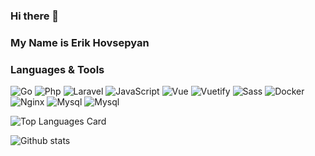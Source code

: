

<!--
**fr13n8/fr13n8** is a ✨ _special_ ✨ repository because its `README.md` (this file) appears on your GitHub profile.

Here are some ideas to get you started:

- 🔭 I’m currently working on ...
- 🌱 I’m currently learning ...
- 👯 I’m looking to collaborate on ...
- 🤔 I’m looking for help with ...
- 💬 Ask me about ...
- 📫 How to reach me: ...
- 😄 Pronouns: ...
- ⚡ Fun fact: ...
-->

### Hi there 👋
### My Name is Erik Hovsepyan

### Languages & Tools
<img alt="Go" src="https://img.shields.io/badge/-Go-43853d?style=flat-square&logo=Go&logoColor=blue" />
<img alt="Php" src="https://img.shields.io/badge/-Php-43853d?style=flat-square&logo=Php&logoColor=blue" /> <img alt="Laravel" src="https://img.shields.io/badge/-Laravel-43853d?style=flat-square&logo=Laravel&logoColor=red" />
<img alt="JavaScript" src="https://img.shields.io/badge/-JavaScript-edb200?style=flat-square&logo=javascript&logoColor=white" />  <img alt="Vue" src="https://img.shields.io/badge/-Vue-384960?style=flat-square&logo=vue.js&logoColor=white" /> <img alt="Vuetify" src="https://img.shields.io/badge/-Vuetify-1696f5?style=flat-square&logo=vuetify&logoColor=white" /> <img alt="Sass" src="https://img.shields.io/badge/-Sass-CC6699?style=flat-square&logo=sass&logoColor=white" /> 
<img alt="Docker" src="https://img.shields.io/badge/-Docker-43853d?style=flat-square&logo=Docker&logoColor=blue" /> <img alt="Nginx" src="https://img.shields.io/badge/-Nginx-43853d?style=flat-square&logo=nginx&logoColor=green" />
<img alt="Mysql" src="https://img.shields.io/badge/-Mysql-43853d?style=flat-square&logo=mysql&logoColor=white" /> <img alt="Mysql" src="https://img.shields.io/badge/-Postgresql-1696f5?style=flat-square&logo=postgresql&logoColor=white" />

![Top Languages Card](https://github-readme-stats.vercel.app/api/top-langs/?username=fr13n8&theme=chartreuse-dark&layout=compact)

![Github stats](https://github-readme-stats.vercel.app/api?username=fr13n8&theme=chartreuse-dark&show_icons=true&count_private=true)



